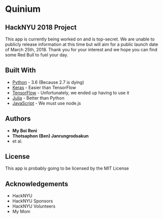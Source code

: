 # Quinium

## HackNYU 2018 Project

This app is currently being worked on and is top-secret. We are unable to publicly release information at this time but will aim for a public launch date of March 25th, 2018. Thank you for your interest and we hope you can find some Red Bull to fuel your day.

## Built With

* [Python](https://www.python.org/downloads/release/python-360/) - 3.6 (Because 2.7 is dying)
* [Keras](https://keras.io) - Easier than TensorFlow
* [TensorFlow](https://www.tensorflow.org) - Unfortunately, we ended up having to use it
* [Julia](https://julialang.org) - Better than Python
* [JavaScript](https://www.javascript.com) - We must use node.js

## Authors

* **My Boi Reni**
* **Thotsaphon (Ben) Janrungrodsakun**
* et al.

## License

This app is probably going to be licensed by the MIT License

## Acknowledgements

* HackNYU
* HackNYU Sponsors
* HackNYU Volunteers
* My Mom
